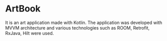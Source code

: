 # ArtBook
 It is an art application made with Kotlin.
The application was developed with MVVM architecture and various technologies such as ROOM, Retrofit, RxJava, Hilt were used.
